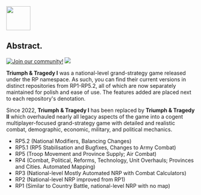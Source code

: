 
<img src = "https://i.postimg.cc/hjTYphY2/ctd-light-logo.png" height = "64">

## Abstract.
[![Join our community!](https://img.shields.io/discord/548994743925997570?label=Discord&style=for-the-badge)](https://discord.gg/89kQY2KFQz) ![](https://img.shields.io/github/languages/code-size/Confoederatio/AnalyticalEngine?style=for-the-badge) <!--![](https://img.shields.io/github/downloads/Confoederatio/AnalyticalEngine/total?style=for-the-badge)-->

**Triumph & Tragedy I** was a national-level grand-strategy game released under the RP namespace. As such, you can find their current versions in distinct repositories from RP1-RP5.2, all of which are now separately maintained for polish and ease of use. The features added are placed next to each repository's denotation.

Since 2022, **Triumph & Tragedy I** has been replaced by **Triumph & Tragedy II** which overhauled nearly all legacy aspects of the game into a cogent multiplayer-focused grand-strategy game with detailed and realistic combat, demographic, economic, military, and political mechanics.

- RP5.2 (National Modifiers, Balancing Changes)
- RP5.1 (RP5 Stabilisation and Bugfixes, Changes to Army Combat)
- RP5 (Troop Movement and Province Supply; Air Combat)
- RP4 (Combat, Political, Reforms, Technology, Unit Overhauls; Provinces and Cities. Automated Mapping)
- RP3 (National-level Mostly Automated NRP with Combat Calculators)
- RP2 (National-level NRP improved from RP1)
- RP1 (Similar to Country Battle, national-level NRP with no map)
